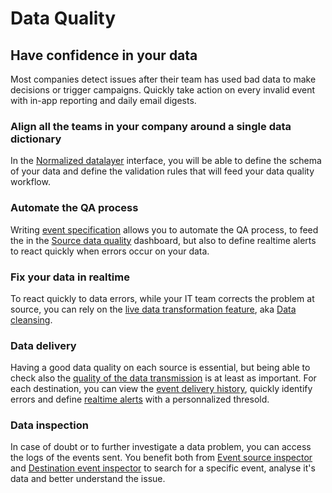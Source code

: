 # Data Quality

## Have confidence in your data

Most companies detect issues after their team has used bad data to make decisions or trigger campaigns. Quickly take action on every invalid event with in-app reporting and daily email digests.

### Align all the teams in your company around a single data dictionary

In the [Normalized datalayer](normalized-datalayer.md) interface, you will be able to define the schema of your data and define the validation rules that will feed your data quality workflow.

### Automate the QA process

Writing [event specification](normalized-datalayer.md) allows you to automate the QA process, to feed the in the [Source data quality](data-quality.md) dashboard, but also to define realtime alerts to react quickly when errors occur on your data.

### Fix your data in realtime

To react quickly to data errors, while your IT team corrects the problem at source, you can rely on the [live data transformation feature](data-cleansing/), aka [Data cleansing](data-cleansing/).

### Data delivery

Having a good data quality on each source is essential, but being able to check also the [quality of the data transmission](../destinations/event-delivery.md) is at least as important. For each destination, you can view the [event delivery history](../destinations/event-delivery.md#3-error-details), quickly identify errors and define [realtime alerts](../destinations/event-delivery.md#alerting) with a personnalized thresold.

### Data inspection

In case of doubt or to further investigate a data problem, you can access the logs of the events sent. You benefit both from [Event source inspector](../sources/live-event-inspector.md) and [Destination event inspector](../destinations/live-event-inspector.md) to search for a specific event, analyse it's data and better understand the issue.

